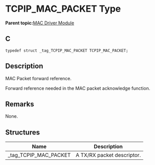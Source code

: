 # TCPIP\_MAC\_PACKET Type

**Parent topic:**[MAC Driver Module](GUID-0C1AF471-66D4-472F-84AF-212E9E18B21D.md)

## C

```
typedef struct _tag_TCPIP_MAC_PACKET TCPIP_MAC_PACKET;
```

## Description

MAC Packet forward reference.

Forward reference needed in the MAC packet acknowledge function.

## Remarks

None.

## Structures

|Name|Description|
|----|-----------|
|\_tag\_TCPIP\_MAC\_PACKET|A TX/RX packet descriptor.|


